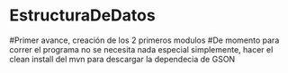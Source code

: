 # EstructuraDeDatos

#Primer avance, creación de los 2 primeros modulos
#De momento para correr el programa no se necesita nada especial simplemente, hacer el clean install del mvn para descargar la dependecia de GSON
